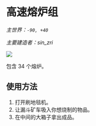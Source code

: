 # 高速熔炉组

*主世界：`-90, +40`*

*主要建造者：sin_zri*

![](https://i.ibb.co/RYLfYdL/image.jpg)

包含 34 个熔炉。

## 使用方法

1. 打开刷地毯机。
2. 让漏斗矿车吸入你想烧制的物品。
3. 在中间的大箱子拿出成品。